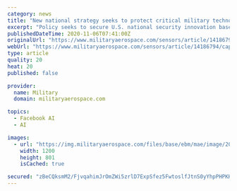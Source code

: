 ```yaml
---
category: news
title: "New national strategy seeks to protect critical military technology and capabilities like AI and hypersonics"
excerpt: "Policy seeks to secure U.S. national security innovation base by strengthening rules, enforcing agreements, and working with like-minded allies."
publishedDateTime: 2020-11-06T07:41:00Z
originalUrl: "https://www.militaryaerospace.com/sensors/article/14186794/capabilities-protect-technology"
webUrl: "https://www.militaryaerospace.com/sensors/article/14186794/capabilities-protect-technology"
type: article
quality: 20
heat: 20
published: false

provider:
  name: Military
  domain: militaryaerospace.com

topics:
  - Facebook AI
  - AI

images:
  - url: "https://img.militaryaerospace.com/files/base/ebm/mae/image/2020/11/Critical_tech_6_Nov_2020.5fa3d9676c799.png?auto=format&fit=max&w=1200"
    width: 1200
    height: 801
    isCached: true

secured: "zBeCQksmM2/FjvqahimJrOmZWi5zrlD7ExpSfez5FwtoslfJtnS0yYhpPHPKHGil+M1TahwMUy+CZlx7TMrkPIN6nytkuR3zc7NfgmpZKudAz7VvXzHLf1r5puVfSQKzkWN3BT7PU64kjNBOY3v3uBF3HtyIbAejjPXs2oVXiFYdLtZsozYCdOE8D31ucolZ1mp/Z8QzNnWAAVrY7UYpDjbq3BxMvkkyN/drv6MlFv7r+30vJY9s8nFR5kmHNHxSKIs3BaDvIFKNL6ZaR7n6I5ZvvAbQ1fVJMZZdq9S/LMpfix0RSugb4el7K4XrDEey5zCRlgfsI16XJo9sMPkYLuo3Zcj46qnV6GWfX9Lebf0=;i8Ko5kxHjwP4uVWtsxuo5A=="
---
```


